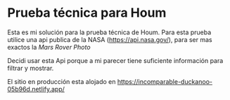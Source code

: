 
# Prueba técnica para Houm

Esta es mi solución para la prueba técnica de Houm.
Para esta prueba utilice una api publica de la NASA (https://api.nasa.gov/),
para ser mas exactos la *Mars Rover Photo*

Decidi usar esta Api porque a mi parecer tiene suficiente información para filtrar y mostrar.

El sitio en producción esta alojado en https://incomparable-duckanoo-05b96d.netlify.app/
